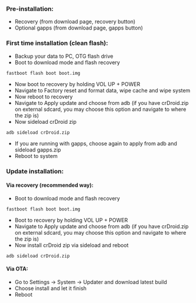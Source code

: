 ### Pre-installation:

* Recovery (from download page, recovery button)
* Optional gapps (from download page, gapps button)


### First time installation (clean flash):

* Backup your data to PC, OTG flash drive
* Boot to download mode and flash recovery

```
fastboot flash boot boot.img
```
* Now boot to recovery by holding VOL UP + POWER
* Navigate to Factory reset and format data, wipe cache and wipe system
* Now reboot to recovery
* Navigate to Apply update and choose from adb (if you have crDroid.zip on external sdcard, you may choose this option and navigate to where the zip is)
* Now sideload crDroid zip

```
adb sideload crDroid.zip
```
* If you are running with gapps, choose again to apply from adb and sideload gapps.zip
* Reboot to system

### Update installation:
#### Via recovery (recommended way):
* Boot to download mode and flash recovery

```
fastboot flash boot boot.img
```
* Boot to recovery by holding VOL UP + POWER
* Navigate to Apply update and choose from adb (if you have crDroid.zip on external sdcard, you may choose this option and navigate to where the zip is)
* Now install crDroid zip via sideload and reboot

```
adb sideload crDroid.zip
```

#### Via OTA:
* Go to Settings -> System -> Updater and download latest build
* Choose install and let it finish
* Reboot
